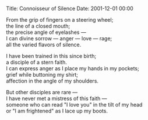 Title: Connoisseur of Silence
Date: 2001-12-01 00:00

From the grip of fingers on a steering wheel;  
the line of a closed mouth;  
the precise angle of eyelashes —  
I can divine sorrow — anger — love — rage;  
all the varied flavors of silence.

I have been trained in this since birth;  
a disciple of a stern faith.  
I can express anger as I place my hands in my pockets;  
grief while buttoning my shirt;  
affection in the angle of my shoulders.

But other disciples are rare —  
I have never met a mistress of this faith —  
someone who can read "I love you" in the tilt of my head  
or "I am frightened" as I lace up my boots.

